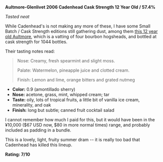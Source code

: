 **Aultmore-Glenlivet 2006 Cadenhead Cask Strength 12 Year Old / 57.4%**

*Tasted neat*

While Cadenhead's is not making any more of these, I have some Small Batch / Cask Strength editions still gathering dust, among them [this 12 year old Aultmore](https://www.whiskybase.com/whiskies/whisky/127958/aultmore-2006-ca), which is a vatting of four bourbon hogsheads, and bottled at cask strength for 1044 bottles.  

Their tasting notes read:

> Nose: Creamy, fresh spearmint and slight moss.
> 
> Palate: Watermelon, pineapple juice and clotted cream.
> 
> Finish: Lemon and lime, orange bitters and grated nutmeg

* **Color:** 0.9 (amontillado sherry)
* **Nose:** acetone, grass, mint, whipped cream; tar
* **Taste:** oily, lots of tropical fruits, a little bit of vanilla ice cream, minerality, and oak
* **Finish:** long but subtle; canned fruit cocktail salad

I cannot remember how much I paid for this, but it would have been in the ¥10,000 ($67 USD now, $80 in more normal times) range, and probably included as padding in a bundle.

This is a lovely, light, fruity summer dram -- it is really too bad that Cadenhead has killed this lineup.

**Rating: 7/10**